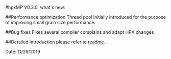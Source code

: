 #hpxMP V0.3.0, what's new: 

##Performance optimization
Thread pool initially introduced for the purpose of improving small grain size performance.

##Bug fixes
Fixes several compiler complains and adapt HPX changes


##Detailed introduction please refer to [readme](../README.md).

Date: 11/26/2019